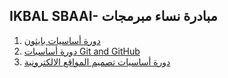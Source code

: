 ##   IKBAL SBAAI- مبادرة نساء مبرمجات  

1.  [دورة أساسيات بايثون](https://www.udemy.com/introduction-to-python)
2.  [دورة أساسيات Git and GitHub](https://www.udemy.com/introduction-to-git-and-github)
3.  [دورة أساسيات تصميم المواقع الالكترونية](https://www.udemy.com/html-css-javascript-arabic)
